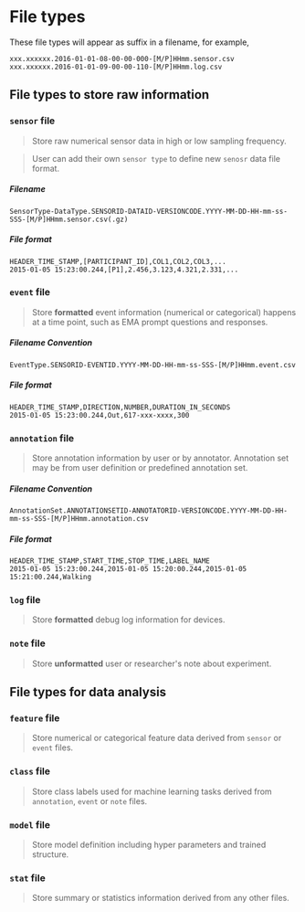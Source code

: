 # File types

These file types will appear as suffix in a filename, for example,

    xxx.xxxxxx.2016-01-01-08-00-00-000-[M/P]HHmm.sensor.csv
    xxx.xxxxxx.2016-01-01-09-00-00-110-[M/P]HHmm.log.csv

## File types to store raw information

### `sensor` file

> Store raw numerical sensor data in high or low sampling frequency.

> User can add their own `sensor type` to define new `senosr` data file format.

##### Filename
```
SensorType-DataType.SENSORID-DATAID-VERSIONCODE.YYYY-MM-DD-HH-mm-ss-SSS-[M/P]HHmm.sensor.csv(.gz)
```
##### File format
```
HEADER_TIME_STAMP,[PARTICIPANT_ID],COL1,COL2,COL3,...
2015-01-05 15:23:00.244,[P1],2.456,3.123,4.321,2.331,...
```

### `event` file
> Store **formatted** event information (numerical or categorical) happens at a time point, such as EMA prompt questions and responses.

##### Filename Convention
```
EventType.SENSORID-EVENTID.YYYY-MM-DD-HH-mm-ss-SSS-[M/P]HHmm.event.csv
```

##### File format
```
HEADER_TIME_STAMP,DIRECTION,NUMBER,DURATION_IN_SECONDS
2015-01-05 15:23:00.244,Out,617-xxx-xxxx,300
```

### `annotation` file
> Store annotation information by user or by annotator. Annotation set may be from user definition or predefined annotation set.

##### Filename Convention
```
AnnotationSet.ANNOTATIONSETID-ANNOTATORID-VERSIONCODE.YYYY-MM-DD-HH-mm-ss-SSS-[M/P]HHmm.annotation.csv
```

##### File format
```
HEADER_TIME_STAMP,START_TIME,STOP_TIME,LABEL_NAME
2015-01-05 15:23:00.244,2015-01-05 15:20:00.244,2015-01-05 15:21:00.244,Walking
```


### `log` file

> Store **formatted** debug log information for devices.

### `note` file

> Store **unformatted** user or researcher's note about experiment.

## File types for data analysis

### `feature` file

> Store numerical or categorical feature data derived from `sensor` or `event` files.

### `class` file

> Store class labels used for machine learning tasks derived from `annotation`, `event` or `note` files.

### `model` file

> Store model definition including hyper parameters and trained structure.

### `stat` file

> Store summary or statistics information derived from any other files.